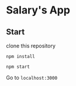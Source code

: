 # Salary's App

## Start

clone this repository

`npm install`

`npm start`

Go to `localhost:3000`
